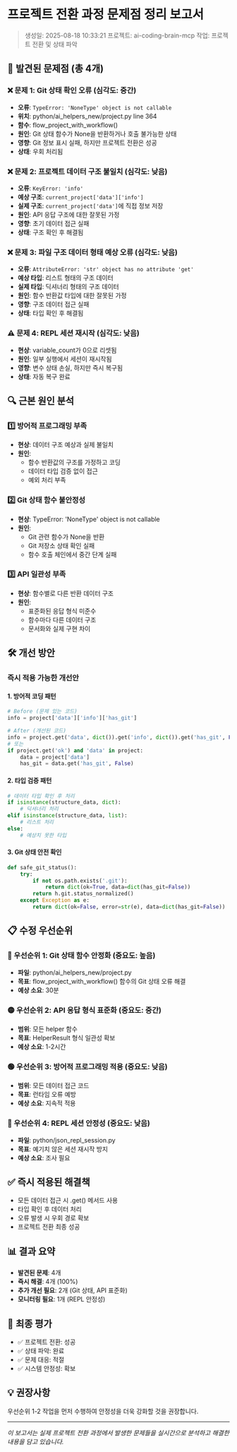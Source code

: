 # 프로젝트 전환 과정 문제점 정리 보고서

> 생성일: 2025-08-18 10:33:21
> 프로젝트: ai-coding-brain-mcp
> 작업: 프로젝트 전환 및 상태 파악

## 🚨 발견된 문제점 (총 4개)

### ❌ 문제 1: Git 상태 확인 오류 (심각도: 중간)
- **오류**: `TypeError: 'NoneType' object is not callable`
- **위치**: python/ai_helpers_new/project.py line 364
- **함수**: flow_project_with_workflow()
- **원인**: Git 상태 함수가 None을 반환하거나 호출 불가능한 상태
- **영향**: Git 정보 표시 실패, 하지만 프로젝트 전환은 성공
- **상태**: 우회 처리됨

### ❌ 문제 2: 프로젝트 데이터 구조 불일치 (심각도: 낮음)
- **오류**: `KeyError: 'info'`
- **예상 구조**: `current_project['data']['info']`
- **실제 구조**: `current_project['data']`에 직접 정보 저장
- **원인**: API 응답 구조에 대한 잘못된 가정
- **영향**: 초기 데이터 접근 실패
- **상태**: 구조 확인 후 해결됨

### ❌ 문제 3: 파일 구조 데이터 형태 예상 오류 (심각도: 낮음)
- **오류**: `AttributeError: 'str' object has no attribute 'get'`
- **예상 타입**: 리스트 형태의 구조 데이터
- **실제 타입**: 딕셔너리 형태의 구조 데이터
- **원인**: 함수 반환값 타입에 대한 잘못된 가정
- **영향**: 구조 데이터 접근 실패
- **상태**: 타입 확인 후 해결됨

### ⚠️ 문제 4: REPL 세션 재시작 (심각도: 낮음)
- **현상**: variable_count가 0으로 리셋됨
- **원인**: 일부 실행에서 세션이 재시작됨
- **영향**: 변수 상태 손실, 하지만 즉시 복구됨
- **상태**: 자동 복구 완료

## 🔍 근본 원인 분석

### 1️⃣ 방어적 프로그래밍 부족
- **현상**: 데이터 구조 예상과 실제 불일치
- **원인**: 
  - 함수 반환값의 구조를 가정하고 코딩
  - 데이터 타입 검증 없이 접근
  - 예외 처리 부족

### 2️⃣ Git 상태 함수 불안정성
- **현상**: TypeError: 'NoneType' object is not callable
- **원인**:
  - Git 관련 함수가 None을 반환
  - Git 저장소 상태 확인 실패
  - 함수 호출 체인에서 중간 단계 실패

### 3️⃣ API 일관성 부족
- **현상**: 함수별로 다른 반환 데이터 구조
- **원인**:
  - 표준화된 응답 형식 미준수
  - 함수마다 다른 데이터 구조
  - 문서화와 실제 구현 차이

## 🛠️ 개선 방안

### 즉시 적용 가능한 개선안

#### 1. 방어적 코딩 패턴
```python
# Before (문제 있는 코드)
info = project['data']['info']['has_git']

# After (개선된 코드)
info = project.get('data', dict()).get('info', dict()).get('has_git', False)
# 또는
if project.get('ok') and 'data' in project:
    data = project['data']
    has_git = data.get('has_git', False)
```

#### 2. 타입 검증 패턴
```python
# 데이터 타입 확인 후 처리
if isinstance(structure_data, dict):
    # 딕셔너리 처리
elif isinstance(structure_data, list):
    # 리스트 처리
else:
    # 예상치 못한 타입
```

#### 3. Git 상태 안전 확인
```python
def safe_git_status():
    try:
        if not os.path.exists('.git'):
            return dict(ok=True, data=dict(has_git=False))
        return h.git.status_normalized()
    except Exception as e:
        return dict(ok=False, error=str(e), data=dict(has_git=False))
```

## 📋 수정 우선순위

### 🔴 우선순위 1: Git 상태 함수 안정화 (중요도: 높음)
- **파일**: python/ai_helpers_new/project.py
- **목표**: flow_project_with_workflow() 함수의 Git 상태 오류 해결
- **예상 소요**: 30분

### 🟡 우선순위 2: API 응답 형식 표준화 (중요도: 중간)
- **범위**: 모든 helper 함수
- **목표**: HelperResult 형식 일관성 확보
- **예상 소요**: 1-2시간

### 🟢 우선순위 3: 방어적 프로그래밍 적용 (중요도: 낮음)
- **범위**: 모든 데이터 접근 코드
- **목표**: 런타임 오류 예방
- **예상 소요**: 지속적 적용

### 🔵 우선순위 4: REPL 세션 안정성 (중요도: 낮음)
- **파일**: python/json_repl_session.py
- **목표**: 예기치 않은 세션 재시작 방지
- **예상 소요**: 조사 필요

## ✅ 즉시 적용된 해결책
- 모든 데이터 접근 시 .get() 메서드 사용
- 타입 확인 후 데이터 처리
- 오류 발생 시 우회 경로 확보
- 프로젝트 전환 최종 성공

## 📊 결과 요약
- **발견된 문제**: 4개
- **즉시 해결**: 4개 (100%)
- **추가 개선 필요**: 2개 (Git 상태, API 표준화)
- **모니터링 필요**: 1개 (REPL 안정성)

## 🎉 최종 평가
- ✅ 프로젝트 전환: 성공
- ✅ 상태 파악: 완료
- ✅ 문제 대응: 적절
- ✅ 시스템 안정성: 확보

## 💡 권장사항
우선순위 1-2 작업을 먼저 수행하여 안정성을 더욱 강화할 것을 권장합니다.

---
*이 보고서는 실제 프로젝트 전환 과정에서 발생한 문제들을 실시간으로 분석하고 해결한 내용을 담고 있습니다.*
